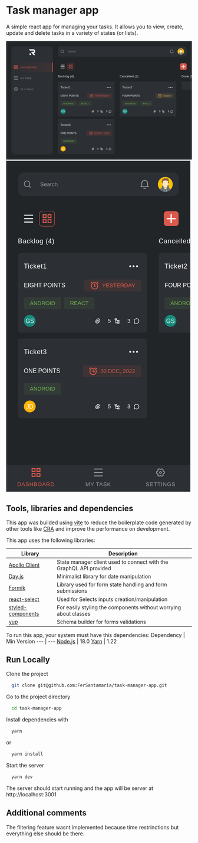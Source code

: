 
# Task manager app

A simple react app for managing your tasks. It allows you to view, create, update and delete tasks in a variety of states (or lists).

![alt text](https://github.com/FerSantamaria/task-manager-app/blob/main/readme_content/task-manager-desktop.png "Task manager app on desktop")
![alt text](https://github.com/FerSantamaria/task-manager-app/blob/main/readme_content/task-manager-mobile.png "Task manager app on mobile")


## Tools, libraries and dependencies
This app was builded using [vite](https://vitejs.dev/) to reduce the boilerplate
code generated by other tools like [CRA](https://create-react-app.dev/) and improve 
the performance on development.

This app uses the following libraries:

Library | Description
--- | --- 
[Apollo Client](https://www.apollographql.com/docs/react/) | State manager client used to connect with the GraphQL API provided
[Day.js](https://day.js.org/) | Minimalist library for date manipulation
[Formik](https://formik.org) | Library used for form state handling and form submissions
[react-select](https://react-select.com/home) | Used for Selects inputs creation/manipulation
[styled-components](https://styled-components.com/) | For easily styling the components without worrying about classes
[yup](https://github.com/jquense/yup) | Schema builder for forms validations

To run this app, your system must have this dependencies:
Dependency | Min Version
--- | --- 
[Node.js](https://nodejs.org/en/) | 18.0
[Yarn](https://classic.yarnpkg.com/en/) | 1.22

## Run Locally

 Clone the project

```bash
  git clone git@github.com:FerSantamaria/task-manager-app.git
```

Go to the project directory

```bash
  cd task-manager-app
```

Install dependencies with

```bash
  yarn
```

or

```bash
  yarn install
```

Start the server

```bash
  yarn dev
```
The server should start running and the app will be server at http://localhost:3001
## Additional comments

The filtering feature wasnt implemented because time restrinctions but everything
else should be there.